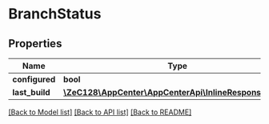 # BranchStatus

## Properties
Name | Type | Description | Notes
------------ | ------------- | ------------- | -------------
**configured** | **bool** |  | 
**last_build** | [**\ZeC128\AppCenter\AppCenterApi\InlineResponse20076**](InlineResponse20076.md) |  | [optional] 

[[Back to Model list]](../README.md#documentation-for-models) [[Back to API list]](../README.md#documentation-for-api-endpoints) [[Back to README]](../README.md)


